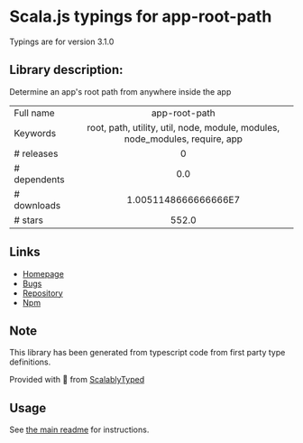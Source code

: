 
# Scala.js typings for app-root-path

Typings are for version 3.1.0

## Library description:
Determine an app's root path from anywhere inside the app

|                    |                 |
| ------------------ | :-------------: |
| Full name          | app-root-path |
| Keywords           | root, path, utility, util, node, module, modules, node_modules, require, app |
| # releases         | 0 |
| # dependents       | 0.0 |
| # downloads        | 1.0051148666666666E7 |
| # stars            | 552.0 |

## Links
- [Homepage](https://github.com/inxilpro/node-app-root-path)
- [Bugs](https://github.com/inxilpro/node-app-root-path/issues)
- [Repository](https://github.com/inxilpro/node-app-root-path)
- [Npm](https://www.npmjs.com/package/app-root-path)
    


## Note
This library has been generated from typescript code from first party type definitions.

Provided with :purple_heart: from [ScalablyTyped](https://github.com/oyvindberg/ScalablyTyped)

## Usage
See [the main readme](../../readme.md) for instructions.


